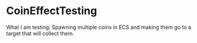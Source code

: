 # CoinEffectTesting
What I am testing:
Spawning multiple coins in ECS and making them go to a target that will collect them.

